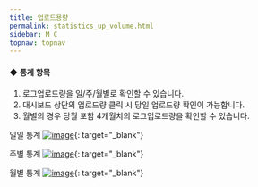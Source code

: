 ```yaml
---
title: 업로드용량
permalink: statistics_up_volume.html
sidebar: M_C
topnav: topnav
---
```


#### ◆ 통계 항목

1) 로그업로드량을 일/주/월별로 확인할 수 있습니다.
2) 대시보드 상단의 업로드량 클릭 시 당일 업로드량 확인이 가능합니다.
3) 월별의 경우 당월 포함 4개월치의 로그업로드량을 확인할 수 있습니다.

일일 통계
[![image](/docs/images/Manual/common/statistics/upload/1.png)](/docs/images/Manual/common/statistics/upload/1.png){: target="_blank"}

주별 통계
[![image](/docs/images/Manual/common/statistics/upload/2.png)](/docs/images/Manual/common/statistics/upload/2.png){: target="_blank"}

월별 통계
[![image](/docs/images/Manual/common/statistics/upload/3.png)](/docs/images/Manual/common/statistics/upload/3.png){: target="_blank"}
